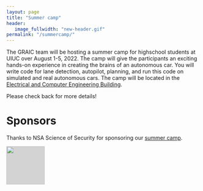 ```yaml
---
layout: page
title: "Summer camp"
header:
   image_fullwidth: "new-header.gif"
permalink: "/summercamp/"
---
```


The GRAIC team will be hosting a summer camp for highschool students at UIUC over August 1-5, 2022. The camp will give the participants an exciting hands-on experience in creating the brains of an autonomous car. You will write code for lane detection, autopilot, planning, and run this code on simulated and real autonomous cars. The camp will be located in the [Electrical and Computer Engineering Building](https://ece.illinois.edu/about/buildings/ecebuilding).


Please check back for more details!

# Sponsors
Thanks to NSA Science of Security for sponsoring our [summer camp](https://popgri.github.io/Race/summercamp).

<img style="height: 100px; object-fit: cover; background-color: LightGray;" src="{{site.urlimg}}sos.png">
